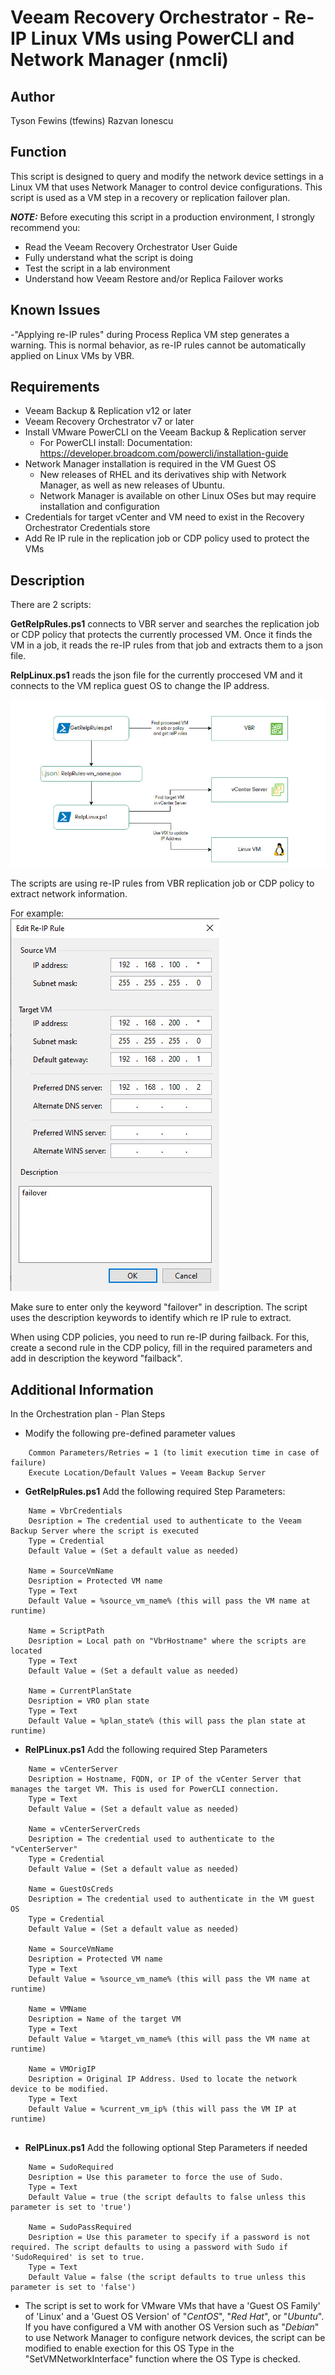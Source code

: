 # Veeam Recovery Orchestrator - Re-IP Linux VMs using PowerCLI and Network Manager (nmcli)

## Author

Tyson Fewins (tfewins)
Razvan Ionescu 

## Function

This script is designed to query and modify the network device settings in a Linux VM that uses Network Manager to control device configurations. This script is used as a VM step in a recovery or replication failover plan.

***NOTE:*** Before executing this script in a production environment, I strongly recommend you:

* Read the Veeam Recovery Orchestrator User Guide
* Fully understand what the script is doing
* Test the script in a lab environment
* Understand how Veeam Restore and/or Replica Failover works

## Known Issues

-"Applying re-IP rules" during Process Replica VM step generates a warning. This is normal behavior, as re-IP rules 
  cannot be automatically applied on Linux VMs by VBR.  

## Requirements

* Veeam Backup & Replication v12 or later
* Veeam Recovery Orchestrator v7 or later
* Install VMware PowerCLI on the Veeam Backup & Replication server
  * For PowerCLI install:
    Documentation:
	  https://developer.broadcom.com/powercli/installation-guide
* Network Manager installation is required in the VM Guest OS
  * New releases of RHEL and its derivatives ship with Network Manager, as well as new releases of Ubuntu.
  * Network Manager is available on other Linux OSes but may require installation and configuration
* Credentials for target vCenter and VM need to exist in the Recovery Orchestrator Credentials store
* Add Re IP rule in the replication job or CDP policy used to protect the VMs 

## Description

There are 2 scripts:  

**GetReIpRules.ps1** connects to VBR server and searches the replication job or CDP policy that protects the currently processed VM. 
Once it finds the VM in a job, it reads the re-IP rules from that job and extracts them to a json file.

**ReIpLinux.ps1** reads the json file for the currently proccesed VM and it connects to the VM replica guest OS to change the IP address. 

![alt text](reip_diagram.jpg)

The scripts are using re-IP rules from VBR replication job or CDP policy to extract network information. 

For example:  
![alt text](reip_rule_job.jpg)  

Make sure to enter only the keyword "failover" in description. The script uses the description keywords to identify which re IP rule to extract.  

When using CDP policies, you need to run re-IP during failback. For this, create a second rule in the CDP policy, fill in the required parameters and add in description the keyword "failback".


## Additional Information

In the Orchestration plan - Plan Steps

* Modify the following pre-defined parameter values
```
    Common Parameters/Retries = 1 (to limit execution time in case of failure)
    Execute Location/Default Values = Veeam Backup Server
```
* **GetReIpRules.ps1** Add the following required Step Parameters:
```
    Name = VbrCredentials
    Desription = The credential used to authenticate to the Veeam Backup Server where the script is executed
    Type = Credential
    Default Value = (Set a default value as needed)

    Name = SourceVmName
    Desription = Protected VM name
    Type = Text
    Default Value = %source_vm_name% (this will pass the VM name at runtime)

    Name = ScriptPath
    Desription = Local path on "VbrHostname" where the scripts are located
    Type = Text
    Default Value = (Set a default value as needed)

    Name = CurrentPlanState
    Desription = VRO plan state
    Type = Text
    Default Value = %plan_state% (this will pass the plan state at runtime)

```
* **ReIPLinux.ps1** Add the following required Step Parameters
```
    Name = vCenterServer
    Desription = Hostname, FQDN, or IP of the vCenter Server that manages the target VM. This is used for PowerCLI connection.
    Type = Text
    Default Value = (Set a default value as needed)

    Name = vCenterServerCreds
    Desription = The credential used to authenticate to the "vCenterServer"
    Type = Credential
    Default Value = (Set a default value as needed)

    Name = GuestOsCreds
    Desription = The credential used to authenticate in the VM guest OS
    Type = Credential
    Default Value = (Set a default value as needed)

    Name = SourceVmName
    Desription = Protected VM name
    Type = Text
    Default Value = %source_vm_name% (this will pass the VM name at runtime)

    Name = VMName
    Desription = Name of the target VM
    Type = Text
    Default Value = %target_vm_name% (this will pass the VM name at runtime)

    Name = VMOrigIP
    Desription = Original IP Address. Used to locate the network device to be modified. 
    Type = Text
    Default Value = %current_vm_ip% (this will pass the VM IP at runtime)
 
```
* **ReIPLinux.ps1** Add the following optional Step Parameters if needed
```
    Name = SudoRequired
    Desription = Use this parameter to force the use of Sudo. 
    Type = Text
    Default Value = true (the script defaults to false unless this parameter is set to 'true')

    Name = SudoPassRequired
    Desription = Use this parameter to specify if a password is not required. The script defaults to using a password with Sudo if 'SudoRequired' is set to true. 
    Type = Text
    Default Value = false (the script defaults to true unless this parameter is set to 'false')
```
* The script is set to work for VMware VMs that have a 'Guest OS Family' of 'Linux' and a 'Guest OS Version' of "*CentOS*", "*Red Hat*", or "*Ubuntu*". If you have configured a VM with another OS Version such as "*Debian*" to use Network Manager to configure network devices, the script can be modified to enable exection for this OS Type in the "SetVMNetworkInterface" function where the OS Type is checked.
